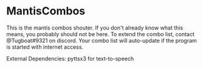 # MantisCombos
This is the mantis combos shouter. If you don't already know what this means, you probably should not be here.
To extend the combo list, contact @Tugboat#9321 on discord.
Your combo list will auto-update if the program is started with internet access.

External Dependencies:
pyttsx3 for text-to-speech
